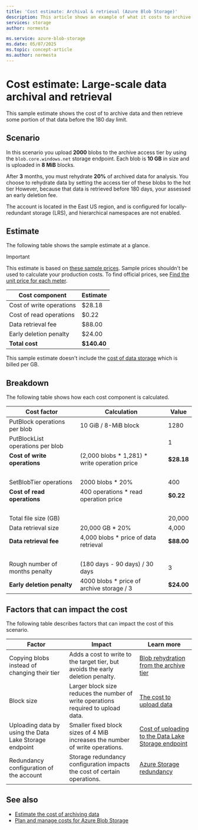 ```yaml
---
title: 'Cost estimate: Archival & retrieval (Azure Blob Storage)' 
description: This article shows an example of what it costs to archive and then retrieve data in Azure Blob Storage.
services: storage
author: normesta

ms.service: azure-blob-storage
ms.date: 05/07/2025
ms.topic: concept-article
ms.author: normesta
---
```


# Cost estimate: Large-scale data archival and retrieval 

This sample estimate shows the cost of to archive data and then retrieve some portion of that data before the 180 day limit.

## Scenario

In this scenario you upload **2000** blobs to the archive access tier by using the `blob.core.windows.net` storage endpoint. Each blob is **10 GB** in size and is uploaded in **8 MiB** blocks. 

After **3** months, you must rehydrate **20%** of archived data for analysis. You choose to rehydrate data by setting the access tier of these blobs to the hot tier However, because that data is retrieved before 180 days, your assessed an early deletion fee. 

The account is located in the East US region, and is configured for locally-redundant storage (LRS), and hierarchical namespaces are not enabled.

## Estimate

The following table shows the sample estimate at a glance. 

> [!IMPORTANT]
> This estimate is based on [these sample prices](blob-storage-estimate-costs.md#sample-prices). Sample prices shouldn't be used to calculate your production costs. To find official prices, see [Find the unit price for each meter](../common/storage-plan-manage-costs.md#find-the-unit-price-for-each-meter).

| Cost component               | Estimate    |
|--------------------------|-------------|
| Cost of write operations | $28.18      |
| Cost of read operations  | $0.22       |
| Data retrieval fee       | $88.00      |
| Early deletion penalty   | $24.00      |
| **Total cost**           | **$140.40** |

This sample estimate doesn't include the [cost of data storage](blob-storage-estimate-costs.md#the-cost-to-store-data) which is billed per GB.

## Breakdown

The following table shows how each cost component is calculated.

| Cost factor                      | Calculation                                   | Value      |
|----------------------------------|-----------------------------------------------|------------|
| PutBlock operations per blob     | 10 GiB / 8-MiB block                          | 1280       |
| PutBlockList operations per blob |                                               | 1          |
| **Cost of write operations**     | (2,000 blobs * 1,281) * write operation price | **$28.18** |
| <br>                             |                                               |            |
| SetBlobTier operations           | 2000 blobs * 20%                              | 400        |
| **Cost of read operations**      | 400 operations * read operation price         | **$0.22**  |
| <br>                             |                                               |            |
| Total file size (GB)             |                                               | 20,000     |
| Data retrieval size              | 20,000 GB * 20%                               | 4,000      |
| **Data retrieval fee**           | 4,000 blobs * price of data retrieval         | **$88.00** |
| <br>                             |                                               |            |
| Rough number of months penalty   | (180 days - 90 days) / 30 days                | 3          |
| **Early deletion penalty**       | 4000 blobs * price of archive storage / 3     | **$24.00** |

## Factors that can impact the cost

The following table describes factors that can impact the cost of this scenario. 

| Factor | Impact | Learn more |
|---|---|----|
| Copying blobs instead of changing their tier | Adds a cost to write to the target tier, but avoids the early deletion penalty.| [Blob rehydration from the archive tier](archive-rehydrate-overview.md) |
| Block size    | Larger block size reduces the number of write operations required to upload data. | [The cost to upload data](blob-storage-estimate-costs.md) |
| Uploading data by using the Data Lake Storage endpoint | Smaller fixed block sizes of 4 MiB increases the number of write operations. | [Cost of uploading to the Data Lake Storage endpoint](azcopy-cost-estimation.md#cost-of-uploading-to-the-data-lake-storage-endpoint) |
| Redundancy configuration of the account | Storage redundancy configuration impacts the cost of certain operations. | [Azure Storage redundancy](../common/storage-redundancy.md) | 

## See also

- [Estimate the cost of archiving data](archive-cost-estimation.md)
- [Plan and manage costs for Azure Blob Storage](../common/storage-plan-manage-costs.md)
